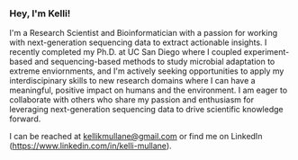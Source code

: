 ### Hey, I'm Kelli! 

I'm a Research Scientist and Bioinformatician with a passion for working with next-generation sequencing data to extract actionable insights. I recently completed my Ph.D. at UC San Diego where I coupled experiment-based and sequencing-based methods to study microbial adaptation to extreme enviornments, and I'm actively seeking opportunities to apply my interdiscipinary skills to new research domains where I can have a meaningful, positive impact on humans and the environment. I am eager to collaborate with others who share my passion and enthusiasm for leveraging next-generation sequencing data to drive scientific knowledge forward.

I can be reached at kellikmullane@gmail.com or find me on LinkedIn (https://www.linkedin.com/in/kelli-mullane).
